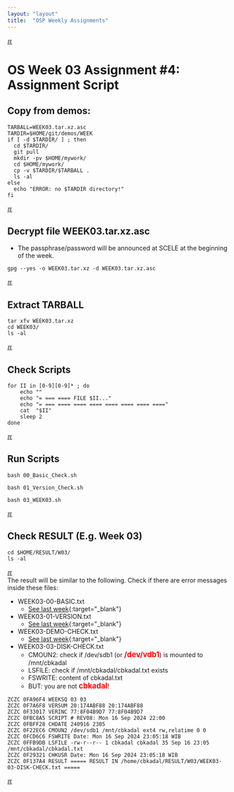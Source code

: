 ```yaml
---
layout: "layout"
title:  "OSP Weekly Assignments"
---
```


[&#x213C;](#idxXXX)<br id="idx000">
# OS Week 03 Assignment #4: Assignment Script

## Copy from demos:
```
TARBALL=WEEK03.tar.xz.asc
TARDIR=$HOME/git/demos/WEEK
if [ -d $TARDIR/ ] ; then
  cd $TARDIR/
  git pull
  mkdir -pv $HOME/mywork/
  cd $HOME/mywork/
  cp -v $TARDIR/$TARBALL .
  ls -al
else
  echo "ERROR: no $TARDIR directory!"
fi

```

[&#x213C;](#)<br id="idx01">
## Decrypt file WEEK03.tar.xz.asc

* The passphrase/password will be announced at SCELE at the beginning of the week.

```
gpg --yes -o WEEK03.tar.xz -d WEEK03.tar.xz.asc

```

[&#x213C;](#)<br id="idx02">
## Extract TARBALL
```
tar xfv WEEK03.tar.xz
cd WEEK03/
ls -al

```

[&#x213C;](#)<br id="idx03">
## Check Scripts
```
for II in [0-9][0-9]* ; do
    echo ""
    echo "= === ==== FILE $II..."
    echo "= === ==== ==== ==== ==== ==== ==== ===="
    cat  "$II"
    sleep 2
done

```

[&#x213C;](#)<br id="idx04">
## Run Scripts
```
bash 00_Basic_Check.sh

bash 01_Version_Check.sh

bash 03_WEEK03.sh

```

[&#x213C;](#)<br id="idx05">
## Check RESULT (E.g. Week 03)
```
cd $HOME/RESULT/W03/
ls -al

```

[&#x213C;](#)<br id="idx06">
The result will be similar to the following. Check if there are error messages inside these files:
<br>

* WEEK03-00-BASIC.txt
  * [See last week](W02-10.html#idx006){:target="_blank"}
* WEEK03-01-VERSION.txt
  * [See last week](W02-10.html#idx007){:target="_blank"}
* WEEK03-DEMO-CHECK.txt
  * [See last week](W02-10.html#idx008){:target="_blank"}
* WEEK03-03-DISK-CHECK.txt 
  * CMOUN2: check if /dev/sdb1 (or <span style="color:red; font-weight:bold; font-size:larger;">/dev/vdb1</span>)
    is mounted to /mnt/cbkadal 
  * LSFILE: check if /mnt/cbkadal/cbkadal.txt exists 
  * FSWRITE: content of cbkadal.txt
  * BUT: you are not <span style="color:red; font-weight:bold; font-size:larger;">cbkadal</span>!

```
ZCZC 0FA96F4 WEEKSQ 03 03
ZCZC 0F7A6F8 VERSUM 20:174ABF88 20:174ABF88
ZCZC 0F33017 VERINC 77:8F04B9D7 77:8F04B9D7
ZCZC 0FBC8A5 SCRIPT # REV08: Mon 16 Sep 2024 22:00
ZCZC 0FBFF28 CHDATE 240916 2305
ZCZC 0F22EC6 CMOUN2 /dev/sdb1 /mnt/cbkadal ext4 rw,relatime 0 0
ZCZC 0FCD6C6 FSWRITE Date: Mon 16 Sep 2024 23:05:18 WIB
ZCZC 0FFB9DB LSFILE -rw-r--r-- 1 cbkadal cbkadal 35 Sep 16 23:05 /mnt/cbkadal/cbkadal.txt
ZCZC 0F29321 CHKUSR Date: Mon 16 Sep 2024 23:05:18 WIB
ZCZC 0F137A4 RESULT ===== RESULT IN /home/cbkadal/RESULT/W03/WEEK03-03-DISK-CHECK.txt =====

```

[&#x213C;](#)<br id="idxXXX"><br>

